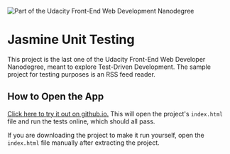 ![Part of the Udacity Front-End Web Development Nanodegree](https://img.shields.io/badge/Udacity-Front--End%20Web%20Developer%20Nanodegree-02b3e4.svg)

# Jasmine Unit Testing

This project is the last one of the Udacity Front-End Web Developer Nanodegree, meant to explore Test-Driven Development. The sample project for testing purposes is an RSS feed reader. 

## How to Open the App

[Click here to try it out on github.io.](http://lastres0rt.github.io/frontend-nanodegree-feedreader/) This will open the project's `index.html` file and run the tests online, which should all pass.

If you are downloading the project to make it run yourself, open the `index.html` file manually after extracting the project.
